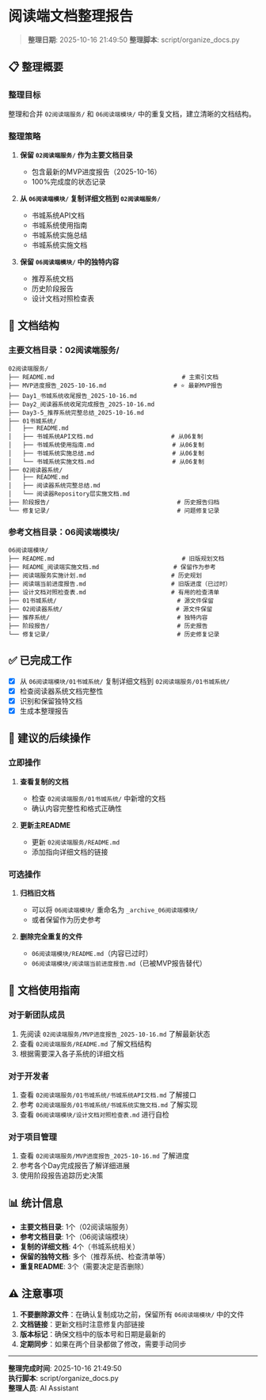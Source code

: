 # 阅读端文档整理报告

> **整理日期**: 2025-10-16 21:49:50
> **整理脚本**: script/organize_docs.py

## 📋 整理概要

### 整理目标
整理和合并 `02阅读端服务/` 和 `06阅读端模块/` 中的重复文档，建立清晰的文档结构。

### 整理策略
1. **保留 `02阅读端服务/` 作为主要文档目录**
   - 包含最新的MVP进度报告（2025-10-16）
   - 100%完成度的状态记录
   
2. **从 `06阅读端模块/` 复制详细文档到 `02阅读端服务/`**
   - 书城系统API文档
   - 书城系统使用指南
   - 书城系统实施总结
   - 书城系统实施文档
   
3. **保留 `06阅读端模块/` 中的独特内容**
   - 推荐系统文档
   - 历史阶段报告
   - 设计文档对照检查表

## 📂 文档结构

### 主要文档目录：02阅读端服务/
```
02阅读端服务/
├── README.md                                    # 主索引文档
├── MVP进度报告_2025-10-16.md                   # ⭐ 最新MVP报告
├── Day1_书城系统收尾报告_2025-10-16.md
├── Day2_阅读器系统收尾完成报告_2025-10-16.md
├── Day3-5_推荐系统完整总结_2025-10-16.md
├── 01书城系统/
│   ├── README.md
│   ├── 书城系统API文档.md                      # 从06复制
│   ├── 书城系统使用指南.md                      # 从06复制
│   ├── 书城系统实施总结.md                      # 从06复制
│   └── 书城系统实施文档.md                      # 从06复制
├── 02阅读器系统/
│   ├── README.md
│   ├── 阅读器系统完整总结.md
│   └── 阅读器Repository层实施文档.md
├── 阶段报告/                                    # 历史报告归档
└── 修复记录/                                    # 问题修复记录
```

### 参考文档目录：06阅读端模块/
```
06阅读端模块/
├── README.md                                    # 旧版规划文档
├── README_阅读端实施文档.md                     # 保留作为参考
├── 阅读端服务实施计划.md                        # 历史规划
├── 阅读端当前进度报告.md                        # 旧版进度（已过时）
├── 设计文档对照检查表.md                        # 有用的检查清单
├── 01书城系统/                                  # 源文件保留
├── 02阅读器系统/                                # 源文件保留
├── 推荐系统/                                    # 独特内容
├── 阶段报告/                                    # 历史报告
└── 修复记录/                                    # 历史修复记录
```

## ✅ 已完成工作

- [x] 从 `06阅读端模块/01书城系统/` 复制详细文档到 `02阅读端服务/01书城系统/`
- [x] 检查阅读器系统文档完整性
- [x] 识别和保留独特文档
- [x] 生成本整理报告

## 📝 建议的后续操作

### 立即操作
1. **查看复制的文档**
   - 检查 `02阅读端服务/01书城系统/` 中新增的文档
   - 确认内容完整性和格式正确性

2. **更新主README**
   - 更新 `02阅读端服务/README.md`
   - 添加指向详细文档的链接

### 可选操作
1. **归档旧文档**
   - 可以将 `06阅读端模块/` 重命名为 `_archive_06阅读端模块/`
   - 或者保留作为历史参考

2. **删除完全重复的文件**
   - `06阅读端模块/README.md`（内容已过时）
   - `06阅读端模块/阅读端当前进度报告.md`（已被MVP报告替代）

## 🎯 文档使用指南

### 对于新团队成员
1. 先阅读 `02阅读端服务/MVP进度报告_2025-10-16.md` 了解最新状态
2. 查看 `02阅读端服务/README.md` 了解文档结构
3. 根据需要深入各子系统的详细文档

### 对于开发者
1. 查看 `02阅读端服务/01书城系统/书城系统API文档.md` 了解接口
2. 参考 `02阅读端服务/01书城系统/书城系统实施文档.md` 了解实现
3. 查看 `06阅读端模块/设计文档对照检查表.md` 进行自检

### 对于项目管理
1. 查看 `02阅读端服务/MVP进度报告_2025-10-16.md` 了解进度
2. 参考各个Day完成报告了解详细进展
3. 使用阶段报告追踪历史决策

## 📊 统计信息

- **主要文档目录**: 1个（02阅读端服务）
- **参考文档目录**: 1个（06阅读端模块）
- **复制的详细文档**: 4个（书城系统相关）
- **保留的独特文档**: 多个（推荐系统、检查清单等）
- **重复README**: 3个（需要决定是否删除）

## ⚠️ 注意事项

1. **不要删除源文件**：在确认复制成功之前，保留所有 `06阅读端模块/` 中的文件
2. **文档链接**：更新文档时注意修复内部链接
3. **版本标记**：确保文档中的版本号和日期是最新的
4. **定期同步**：如果在两个目录都做了修改，需要手动同步

---

**整理完成时间**: 2025-10-16 21:49:50  
**执行脚本**: script/organize_docs.py  
**整理人员**: AI Assistant
